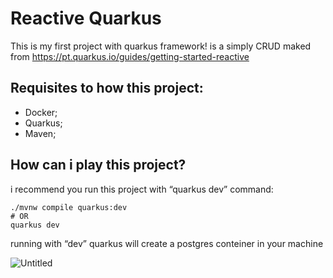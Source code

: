 # Reactive Quarkus

This is my first project with quarkus framework! is a simply CRUD maked from https://pt.quarkus.io/guides/getting-started-reactive 

## Requisites to how this project:

- Docker;
- Quarkus;
- Maven;

## How can i play this project?

i recommend you run this project with “quarkus dev” command:

```
./mvnw compile quarkus:dev
# OR
quarkus dev 
```

running with “dev” quarkus will create a postgres conteiner in your machine

![Untitled](https://prod-files-secure.s3.us-west-2.amazonaws.com/0b11979f-7703-4fd5-8e57-bf6c52262add/5bbaa2d3-a044-41dd-b512-e1961beef2aa/Untitled.png)
